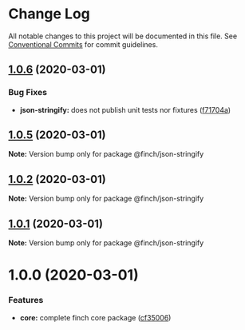 # Change Log

All notable changes to this project will be documented in this file.
See [Conventional Commits](https://conventionalcommits.org) for commit guidelines.

## [1.0.6](https://github.com/mseeley/finch/compare/v1.0.5...v1.0.6) (2020-03-01)


### Bug Fixes

* **json-stringify:** does not publish unit tests nor fixtures ([f71704a](https://github.com/mseeley/finch/commit/f71704a))





## [1.0.5](https://github.com/mseeley/finch/compare/v1.0.4...v1.0.5) (2020-03-01)

**Note:** Version bump only for package @finch/json-stringify





## [1.0.2](https://github.com/mseeley/finch/compare/v1.0.1...v1.0.2) (2020-03-01)

**Note:** Version bump only for package @finch/json-stringify





## [1.0.1](https://github.com/mseeley/finch/compare/v1.0.0...v1.0.1) (2020-03-01)

**Note:** Version bump only for package @finch/json-stringify





# 1.0.0 (2020-03-01)


### Features

* **core:** complete finch core package ([cf35006](https://github.com/mseeley/finch/commit/cf35006))
